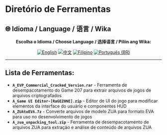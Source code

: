 # Diretório de Ferramentas

## 🌐 Idioma / Language / 语言 / Wika

<div align="center">

**Escolha o Idioma / Choose Language / 选择语言 / Piliin ang Wika:**

[![English](https://img.shields.io/badge/English-EN-blue?style=flat-square)](../README.md)
[![中文](https://img.shields.io/badge/中文-CN-red?style=flat-square)](README_CN.md)
[![Filipino](https://img.shields.io/badge/Filipino-PH-green?style=flat-square)](README_PH.md)
[![Português (BR)](https://img.shields.io/badge/Português%20(BR)-BR-yellow?style=flat-square)](README_PT_BR.md)

</div>

---

## Lista de Ferramentas:
- **`A_EVP_Commercial_Cracked_Version.rar`** - Ferramenta de desempacotamento do Game 207 para extrair arquivos de jogos de arquivos criptografados
- **`A_Game UI Editor-[RaGEZONE].zip`** - Editor de UI do jogo para modificar elementos da interface do usuário e componentes HUD
- **`A_ZUAtoEVA.7z`** - Converte arquivos de modelo ZUA para formato EVA para uso no desenvolvimento de jogos
- **`A_zua_unpacking_tool.zip`** - Ferramenta de desempacotamento de arquivos ZUA para extração e análise de conteúdo de arquivos ZUA
